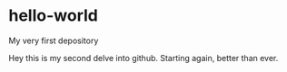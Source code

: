 # hello-world
My very first depository

Hey this is my second delve into github. Starting again, better than ever.
